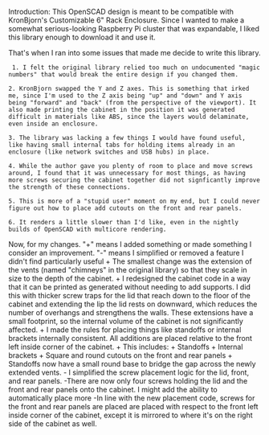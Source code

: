 Introduction: 
	This OpenSCAD design is meant to be compatible with KronBjorn's Customizable 6" Rack Enclosure. 
	Since I wanted to make a somewhat serious-looking Raspberry Pi cluster that was expandable, I liked this library enough to download it and use it. 
  
  That's when I ran into some issues that made me decide to write this library. 

 	 1. I felt the original library relied too much on undocumented "magic numbers" that would break the entire design if you changed them. 

	2. KronBjorn swapped the Y and Z axes. This is something that irked me, since I'm used to the Z axis being "up" and "down" and Y axis being "forward" and "back" (from the perspective of the viewport). It also made printing the cabinet in the position it was generated difficult in materials like ABS, since the layers would delaminate, even inside an enclosure. 
	
 	3. The library was lacking a few things I would have found useful, like having small internal tabs for holding items already in an enclosure (like network switches and USB hubs) in place. 
	
 	4. While the author gave you plenty of room to place and move screws around, I found that it was unnecessary for most things, as having more screws securing the cabinet together did not signficantly improve the strength of these connections. 
	
 	5. This is more of a "stupid user" moment on my end, but I could never figure out how to place add cutouts on the front and rear panels. 
	
 	6. It renders a little slower than I'd like, even in the nightly builds of OpenSCAD with multicore rendering. 

  Now, for my changes. "+" means I added something or made something I consider an improvement. "-" means I simplified or removed a feature I didn't find particularly useful 
		+ The smallest change was the extension of the vents (named "chimneys" in the original library) so that they scale in size to the depth of the cabinet.
		+ I redesigned the cabinet code in a way that it can be printed as generated without needing to add supports. I did this with thicker screw traps for the lid that reach down to the floor of the cabinet and extending the lip the lid rests on downward, which reduces the number of overhangs and strengthens the walls. These extensions have a small footprint, so the internal volume of the cabinet is not significantly affected.
		+ I made the rules for placing things like standoffs or internal brackets internally consistent. All additions are placed relative to the front left inside corner of the cabinet. 
			+ This includes: 
				+ Standoffs
				+ Internal brackets
				+ Square and round cutouts on the front and rear panels
			+ Standoffs now have a small round base to bridge the gap across the newly extended vents. 
		- I simplified the screw placement logic for the lid, front, and rear panels. 
			-There are now only four screws holding the lid and the front and rear panels onto the cabinet. I might add the ability to automatically place more 
			-In line with the new placement code, screws for the front and rear panels are placed are placed with respect to the front left inside corner of the cabinet, except it is mirrored to where it's on the right side of the cabinet as well.

	
